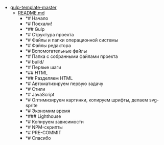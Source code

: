 - <a href = "F:\Node_projects\Node_Way\Education\Gulp\gulp-template-master\cat.gulp-template-master\dir.gulp-template-master.md">gulp-template-master</a>
    - <a href = "F:\Node_projects\Node_Way\Education\Gulp\gulp-template-master\README.md">README.md</a>
        - *# Начало
        - *# Поехали!
        - *## Gulp
        - *# Структура проекта
        - *# Файлы и папки операционной системы
        - *# Файлы редактора
        - *# Вспомогательные файлы
        - *# Папка с собранными файлами проекта
        - *# build/
        - *# Первые шаги
        - *## HTML
        - *## Разделяем HTML
        - *# Автоматизируем первую задачу
        - *# Стили
        - *# JavaScript
        - *# Оптимизируем картинки, копируем шрифты, делаем svg-sprite
        - *# Экономим время
        - *### Lighthouse
        - *# Копируем зависимости
        - *# NPM-скрипты
        - *# PRE-COMMIT
        - *# Спасибо
